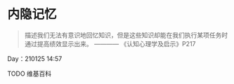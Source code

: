 # 内隐记忆

>描述我们无法有意识地回忆知识，但是这些知识却能在我们执行某项任务时通过提高绩效显示出来。 ———— 《认知心理学及启示》P217

Day：210125 14:57

TODO 维基百科